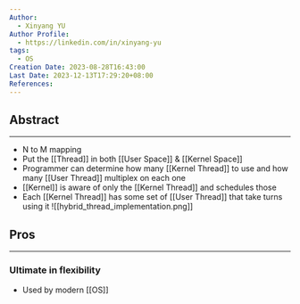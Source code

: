 ```yaml
---
Author:
  - Xinyang YU
Author Profile:
  - https://linkedin.com/in/xinyang-yu
tags:
  - OS
Creation Date: 2023-08-28T16:43:00
Last Date: 2023-12-13T17:29:20+08:00
References: 
---
```

## Abstract
---
- N to M mapping
- Put the [[Thread]] in both [[User Space]] &  [[Kernel Space]]
- Programmer can determine how many [[Kernel Thread]]  to use and how many [[User Thread]] multiplex on each one
- [[Kernel]] is aware of only the [[Kernel Thread]] and schedules those
- Each [[Kernel Thread]] has some set of [[User Thread]] that take turns using it
![[hybrid_thread_implementation.png]]


## Pros
---
### Ultimate in flexibility
- Used by modern [[OS]]